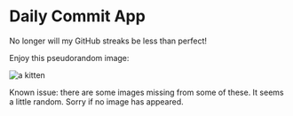 Daily Commit App
================
No longer will my GitHub streaks be less than perfect!

Enjoy this pseudorandom image:

![a kitten](http://placekitten.com/400/700 "a kitten")

Known issue: there are some images missing from some of these. It seems a little random. Sorry if no image has appeared.